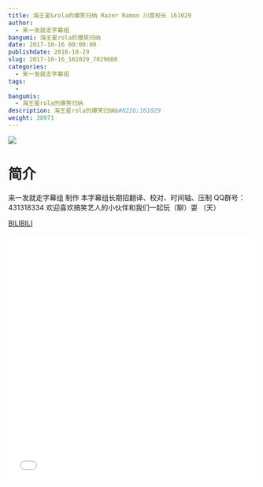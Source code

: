 ```yaml
---
title: 海王星&rola的爆笑归纳 Razer Ramon 川普校长 161029
author: 
  - 来一发就走字幕组
bangumi: 海王星rola的爆笑归纳
date: 2017-10-16 00:00:00
publishdate: 2016-10-29
slug: 2017-10-16_161029_7029080
categories: 
  - 来一发就走字幕组
tags: 
  - 
bangumis: 
  - 海王星rola的爆笑归纳
description: 海王星rola的爆笑归纳&#8226;161029
weight: 38971
---
```


![](https://i.imgur.com/6N6bfQP.jpg)

# 简介  
来一发就走字幕组 制作 本字幕组长期招翻译、校对、时间轴、压制   QQ群号：431318334 欢迎喜欢搞笑艺人的小伙伴和我们一起玩（聊）耍 （天）

  [BILIBILI](https://www.bilibili.com/video/av7029080/)


<div class="vcontainer">  <iframe class='video' src="//www.bilibili.com/html/html5player.html?cid=11459694&aid=7029080" width="100%" height="500" frameborder="0" allowfullscreen="allowfullscreen"></iframe></div>
